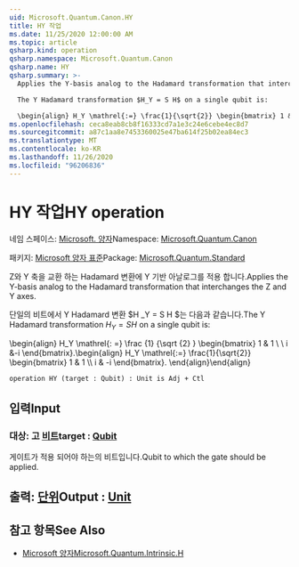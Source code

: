 ```yaml
---
uid: Microsoft.Quantum.Canon.HY
title: HY 작업
ms.date: 11/25/2020 12:00:00 AM
ms.topic: article
qsharp.kind: operation
qsharp.namespace: Microsoft.Quantum.Canon
qsharp.name: HY
qsharp.summary: >-
  Applies the Y-basis analog to the Hadamard transformation that interchanges the Z and Y axes.

  The Y Hadamard transformation $H_Y = S H$ on a single qubit is:

  \begin{align} H_Y \mathrel{:=} \frac{1}{\sqrt{2}} \begin{bmatrix} 1 & 1 \\\\ i & -i \end{bmatrix}. \end{align}
ms.openlocfilehash: ceca8eab8cb8f16333cd7a1e3c24e6cebe4ec8d7
ms.sourcegitcommit: a87c1aa8e7453360025e47ba614f25b02ea84ec3
ms.translationtype: MT
ms.contentlocale: ko-KR
ms.lasthandoff: 11/26/2020
ms.locfileid: "96206836"
---
```

# <a name="hy-operation"></a><span data-ttu-id="9c568-102">HY 작업</span><span class="sxs-lookup"><span data-stu-id="9c568-102">HY operation</span></span>

<span data-ttu-id="9c568-103">네임 스페이스: [Microsoft. 양자](xref:Microsoft.Quantum.Canon)</span><span class="sxs-lookup"><span data-stu-id="9c568-103">Namespace: [Microsoft.Quantum.Canon](xref:Microsoft.Quantum.Canon)</span></span>

<span data-ttu-id="9c568-104">패키지: [Microsoft 양자 표준](https://nuget.org/packages/Microsoft.Quantum.Standard)</span><span class="sxs-lookup"><span data-stu-id="9c568-104">Package: [Microsoft.Quantum.Standard](https://nuget.org/packages/Microsoft.Quantum.Standard)</span></span>


<span data-ttu-id="9c568-105">Z와 Y 축을 교환 하는 Hadamard 변환에 Y 기반 아날로그를 적용 합니다.</span><span class="sxs-lookup"><span data-stu-id="9c568-105">Applies the Y-basis analog to the Hadamard transformation that interchanges the Z and Y axes.</span></span>

<span data-ttu-id="9c568-106">단일의 비트에서 Y Hadamard 변환 $H _Y = S H $는 다음과 같습니다.</span><span class="sxs-lookup"><span data-stu-id="9c568-106">The Y Hadamard transformation $H_Y = S H$ on a single qubit is:</span></span>

<span data-ttu-id="9c568-107">\begin{align} H_Y \mathrel{: =} \frac {1} {\sqrt {2} } \begin{bmatrix} 1 & 1 \\ \\ i &-i \end{bmatrix}.</span><span class="sxs-lookup"><span data-stu-id="9c568-107">\begin{align} H_Y \mathrel{:=} \frac{1}{\sqrt{2}} \begin{bmatrix} 1 & 1 \\\\ i & -i \end{bmatrix}.</span></span>
<span data-ttu-id="9c568-108">\end{align}</span><span class="sxs-lookup"><span data-stu-id="9c568-108">\end{align}</span></span>

```qsharp
operation HY (target : Qubit) : Unit is Adj + Ctl
```


## <a name="input"></a><span data-ttu-id="9c568-109">입력</span><span class="sxs-lookup"><span data-stu-id="9c568-109">Input</span></span>

### <a name="target--qubit"></a><span data-ttu-id="9c568-110">대상: 고 [비트](xref:microsoft.quantum.lang-ref.qubit)</span><span class="sxs-lookup"><span data-stu-id="9c568-110">target : [Qubit](xref:microsoft.quantum.lang-ref.qubit)</span></span>

<span data-ttu-id="9c568-111">게이트가 적용 되어야 하는의 비트입니다.</span><span class="sxs-lookup"><span data-stu-id="9c568-111">Qubit to which the gate should be applied.</span></span>



## <a name="output--unit"></a><span data-ttu-id="9c568-112">출력: [단위](xref:microsoft.quantum.lang-ref.unit)</span><span class="sxs-lookup"><span data-stu-id="9c568-112">Output : [Unit](xref:microsoft.quantum.lang-ref.unit)</span></span>



## <a name="see-also"></a><span data-ttu-id="9c568-113">참고 항목</span><span class="sxs-lookup"><span data-stu-id="9c568-113">See Also</span></span>

- [<span data-ttu-id="9c568-114">Microsoft 양자</span><span class="sxs-lookup"><span data-stu-id="9c568-114">Microsoft.Quantum.Intrinsic.H</span></span>](xref:Microsoft.Quantum.Intrinsic.H)